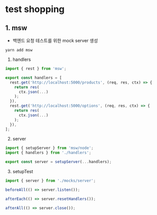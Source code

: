 # test shopping

## 1. msw

- 백엔드 요청 테스트를 위한 mock server 생성

```
yarn add msw
```

1. handlers

```ts
import { rest } from 'msw';

export const handlers = [
  rest.get('http://localhost:5000/products', (req, res, ctx) => {
    return res(
      ctx.json(...)
    );
  }),
  rest.get('http://localhost:5000/options', (req, res, ctx) => {
    return res(
      ctx.json(...)
    );
  }),
];
```

2. server

```ts
import { setupServer } from 'msw/node';
import { handlers } from './handlers';

export const server = setupServer(...handlers);
```

3. setupTest

```ts
import { server } from './mocks/server';

beforeAll(() => server.listen());

afterEach(() => server.resetHandlers());

afterAll(() => server.close());
```
